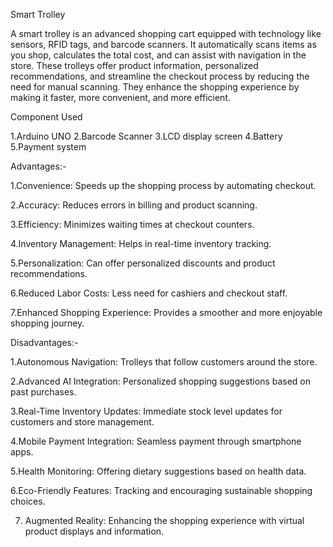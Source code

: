 Smart Trolley 

A smart trolley is an advanced shopping cart equipped with technology like sensors, RFID tags, and barcode scanners. It automatically scans items as you shop, calculates the total cost, and can assist with navigation in the store. These trolleys offer product information, personalized recommendations, and streamline the checkout process by reducing the need for manual scanning. They enhance the shopping experience by making it faster, more convenient, and more efficient.

Component Used 
 
1.Arduino UNO
2.Barcode Scanner 
3.LCD display screen
4.Battery
5.Payment system 

Advantages:-

1.Convenience: Speeds up the shopping process by automating checkout.

2.Accuracy: Reduces errors in billing and product scanning.

3.Efficiency: Minimizes waiting times at checkout counters.

4.Inventory Management: Helps in real-time inventory tracking.

5.Personalization: Can offer personalized discounts and product recommendations.

6.Reduced Labor Costs: Less need for cashiers and checkout staff.

7.Enhanced Shopping Experience: Provides a smoother and more enjoyable shopping journey.
 
Disadvantages:-

1.Autonomous Navigation: Trolleys that follow customers around the store.

2.Advanced AI Integration: Personalized shopping suggestions based on past purchases.

3.Real-Time Inventory Updates: Immediate stock level updates for customers and store management.

4.Mobile Payment Integration: Seamless payment through smartphone apps.

5.Health Monitoring: Offering dietary suggestions based on health data.

6.Eco-Friendly Features: Tracking and encouraging sustainable shopping choices.

7. Augmented Reality: Enhancing the shopping experience with virtual product displays and information.

